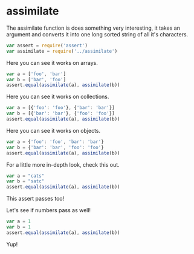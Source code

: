 # assimilate

The assimilate function is does something very interesting, it takes an argument and converts it into one long sorted string of all it's characters.

```javascript
var assert = require('assert')
var assimilate = require('../assimilate')
```

Here you can see it works on arrays.

```javascript
var a = ['foo', 'bar']
var b = ['bar', 'foo']
assert.equal(assimilate(a), assimilate(b))
```

Here you can see it works on collections.

```javascript
var a = [{'foo': 'foo'}, {'bar': 'bar'}]
var b = [{'bar': 'bar'}, {'foo': 'foo'}]
assert.equal(assimilate(a), assimilate(b))
```

Here you can see it works on objects.

```javascript
var a = {'foo': 'foo', 'bar': 'bar'}
var b = {'bar': 'bar', 'foo': 'foo'}
assert.equal(assimilate(a), assimilate(b))
```

For a little more in-depth look, check this out.

```javascript
var a = "cats"
var b = "satc"
assert.equal(assimilate(a), assimilate(b))
```

This assert passes too!

Let's see if numbers pass as well!

```javascript
var a = 1
var b = 1
assert.equal(assimilate(a), assimilate(b))
```

Yup!
